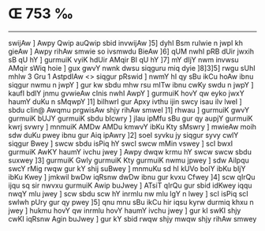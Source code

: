 # Œ 753 ‰
---
swijAw ] Awpy Qwip auQwip sbid invwijAw ]5] dyhI Bsm rulwie n
jwpI kh gieAw ] Awpy rihAw smwie so ivsmwdu BieAw ]6] qUM nwhI pRB
dUir jwxih sB qU hY ] gurmuiK vyiK hdUir AMqir BI qU hY ]7] mY dIjY nwm
invwsu AMqir sWiq hoie ] gux gwvY nwnk dwsu siqguru miq dyie
]8]3]5]
rwgu sUhI mhlw 3 Gru 1 AstpdIAw
<> siqgur pRswid ]
nwmY hI qy sBu ikCu hoAw ibnu siqgur nwmu n jwpY ] gur kw sbdu mhw rsu
mITw ibnu cwKy swdu n jwpY ] kaufI bdlY jnmu gvwieAw cInis nwhI AwpY
] gurmuiK hovY qw eyko jwxY haumY duKu n sMqwpY ]1] bilhwrI gur Apxy
ivthu ijin swcy isau ilv lweI ] sbdu cIin@ Awqmu prgwisAw shjy
rihAw smweI ]1] rhwau ] gurmuiK gwvY gurmuiK bUJY gurmuiK sbdu bIcwry
] jIau ipMfu sBu gur qy aupjY gurmuiK kwrj svwry ] mnmuiK AMDw AMDu kmwvY
ibKu Kty sMswry ] mwieAw moih sdw duKu pwey ibnu gur Aiq ipAwry ]2]
soeI syvku jy siqgur syvy cwlY siqgur Bwey ] swcw sbdu isPiq hY swcI
swcw mMin vswey ] scI bwxI gurmuiK AwKY haumY ivchu jwey ] Awpy dwqw
krmu hY swcw swcw sbdu suxwey ]3] gurmuiK Gwly gurmuiK Kty gurmuiK nwmu
jpwey ] sdw Ailpqu swcY rMig rwqw gur kY shij suBwey ] mnmuKu sd hI
kUVo bolY ibKu bIjY ibKu Kwey ] jmkwil bwDw iqRsnw dwDw ibnu gur kvxu
Cfwey ]4] scw qIrQu ijqu sq sir nwvxu gurmuiK Awip buJwey ] ATsiT
qIrQu gur sbid idKwey iqqu nwqY mlu jwey ] scw sbdu scw hY inrmlu nw
mlu lgY n lwey ] scI isPiq scI swlwh pUry gur qy pwey ]5] qnu mnu sBu
ikCu hir iqsu kyrw durmiq khxu n jwey ] hukmu hovY qw inrmlu hovY haumY
ivchu jwey ] gur kI swKI shjy cwKI iqRsnw Agin buJwey ] gur kY sbid
rwqw shjy mwqw shjy rihAw smwey
####
